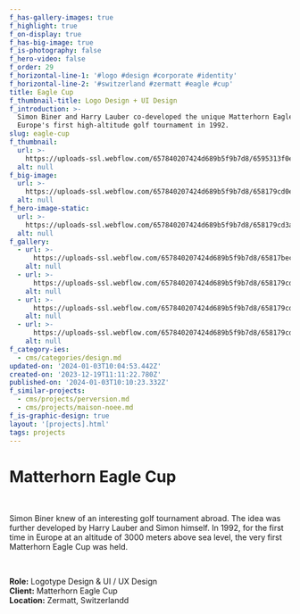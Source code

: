 ```yaml
---
f_has-gallery-images: true
f_highlight: true
f_on-display: true
f_has-big-image: true
f_is-photography: false
f_hero-video: false
f_order: 29
f_horizontal-line-1: '#logo #design #corporate #identity'
f_horizontal-line-2: '#switzerland #zermatt #eagle #cup'
title: Eagle Cup
f_thumbnail-title: Logo Design + UI Design
f_introduction: >-
  Simon Biner and Harry Lauber co-developed the unique Matterhorn Eagle Cup,
  Europe's first high-altitude golf tournament in 1992.
slug: eagle-cup
f_thumbnail:
  url: >-
    https://uploads-ssl.webflow.com/657840207424d689b5f9b7d8/6595313f0e8cfa09950ff2d9_thumbnail_animated.svg
  alt: null
f_big-image:
  url: >-
    https://uploads-ssl.webflow.com/657840207424d689b5f9b7d8/658179cd0e13f32fb4f7e6bf_img_eaglecup_03.svg
  alt: null
f_hero-image-static:
  url: >-
    https://uploads-ssl.webflow.com/657840207424d689b5f9b7d8/658179cd3a5087c1f3a9cf6e_img_eaglecup_05.jpg
  alt: null
f_gallery:
  - url: >-
      https://uploads-ssl.webflow.com/657840207424d689b5f9b7d8/65817beca045a6e103fbf2d9_full-logo-animated.svg
    alt: null
  - url: >-
      https://uploads-ssl.webflow.com/657840207424d689b5f9b7d8/658179cd555f4fef9cb6732b_img_eaglecup_08.svg
    alt: null
  - url: >-
      https://uploads-ssl.webflow.com/657840207424d689b5f9b7d8/658179cd22f8c5cabeea3336_img_eaglecup_02.jpg
    alt: null
  - url: >-
      https://uploads-ssl.webflow.com/657840207424d689b5f9b7d8/658179cd3a5087c1f3a9cf6e_img_eaglecup_05.jpg
    alt: null
f_category-ies:
  - cms/categories/design.md
updated-on: '2024-01-03T10:04:53.442Z'
created-on: '2023-12-19T11:11:22.780Z'
published-on: '2024-01-03T10:10:23.332Z'
f_similar-projects:
  - cms/projects/perversion.md
  - cms/projects/maison-noee.md
f_is-graphic-design: true
layout: '[projects].html'
tags: projects
---
```


Matterhorn Eagle Cup
====================

‍

Simon Biner knew of an interesting golf tournament abroad. The idea was further developed by Harry Lauber and Simon himself. In 1992, for the first time in Europe at an altitude of 3000 meters above sea level, the very first Matterhorn Eagle Cup was held.

‍

**Role:** Logotype Design & UI / UX Design  
**Client:** Matterhorn Eagle Cup  
**Location:** Zermatt, Switzerlandd
